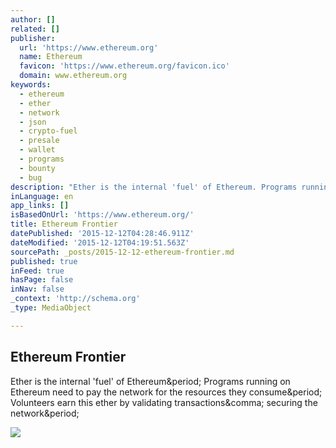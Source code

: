 ```yaml
---
author: []
related: []
publisher:
  url: 'https://www.ethereum.org'
  name: Ethereum
  favicon: 'https://www.ethereum.org/favicon.ico'
  domain: www.ethereum.org
keywords:
  - ethereum
  - ether
  - network
  - json
  - crypto-fuel
  - presale
  - wallet
  - programs
  - bounty
  - bug
description: "Ether is the internal 'fuel' of Ethereum. Programs running on Ethereum need to pay the network for the resources they consume. Volunteers earn this ether by validating transactions, securing the network."
inLanguage: en
app_links: []
isBasedOnUrl: 'https://www.ethereum.org/'
title: Ethereum Frontier
datePublished: '2015-12-12T04:28:46.911Z'
dateModified: '2015-12-12T04:19:51.563Z'
sourcePath: _posts/2015-12-12-ethereum-frontier.md
published: true
inFeed: true
hasPage: false
inNav: false
_context: 'http://schema.org'
_type: MediaObject

---
```

<article style=""><h1>Ethereum Frontier</h1><p>Ether is the internal 'fuel' of Ethereum&amp;period; Programs running on Ethereum need to pay the network for the resources they consume&amp;period; Volunteers earn this ether by validating transactions&amp;comma; securing the network&amp;period;</p><img src="https://ethereum.org/images/wallpaper-medium.jpg" /></article>
